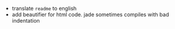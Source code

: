 - translate `readme` to english
- add beautifier for html code. jade sometimes compiles with bad indentation
